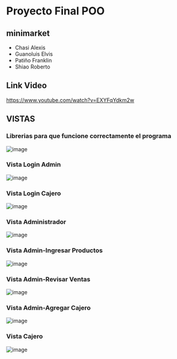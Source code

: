 # Proyecto Final POO

## minimarket

+ Chasi Alexis
+ Guanoluis Elvis
+ Patiño Franklin   
+ Shiao Roberto

## Link Video
https://www.youtube.com/watch?v=EXYFqYdkm2w

## VISTAS

### Librerias para que funcione correctamente el programa 
![image](https://user-images.githubusercontent.com/117754026/223011880-72f76008-9077-484e-a4df-84a923e962b9.png)

### Vista Login Admin
![image](https://user-images.githubusercontent.com/117754026/223013950-60c362da-52c6-4f38-9805-ad8047903290.png)

### Vista Login Cajero
![image](https://user-images.githubusercontent.com/117754026/223014014-b90cf118-dc0d-42a5-be46-7cbdbaa606b1.png)

### Vista Administrador
![image](https://user-images.githubusercontent.com/117754026/223014084-6990a0bb-00ba-453c-8bd5-a74819329064.png)

### Vista Admin-Ingresar Productos 
![image](https://user-images.githubusercontent.com/117754026/223014137-7ce6b803-0fb1-4746-bc25-75f888546eb5.png)

### Vista Admin-Revisar Ventas
![image](https://user-images.githubusercontent.com/117754026/223014191-d74c7175-b179-40b9-882b-de47a0ca0743.png)

### Vista Admin-Agregar Cajero
![image](https://user-images.githubusercontent.com/117754026/223014269-d63f5c2a-a914-4bd7-93cf-2e4e6c2cb2e1.png)

### Vista Cajero 
![image](https://user-images.githubusercontent.com/117754026/223014318-df592bce-b824-46df-bac1-44e2fe39ce8f.png)
